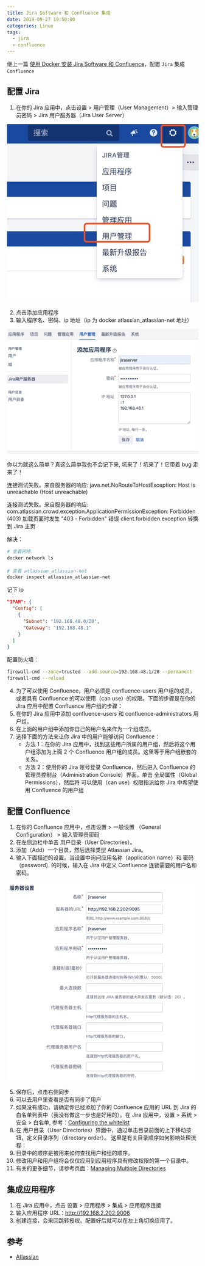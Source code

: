 ```yaml
---
title: Jira Software 和 Confluence 集成
date: 2019-09-27 19:50:00
categories: Linux
tags:
  - jira
  - confluence
---
```


继上一篇 [使用 Docker 安装 Jira Software 和 Confluence](/back-end/linux/docker-jira-confluence/)，配置 `Jira` 集成 `Confluence`

<!--more-->

## 配置 Jira

1. 在你的 Jira 应用中，点击设置 > 用户管理（User Management）> 输入管理员密码 > Jira 用户服务器（Jira User Server）

![1][1]

2. 点击添加应用程序
3. 输入程序名、密码、ip 地址（ip 为 docker atlassian_atlassian-net 地址）

![2][2]

你以为就这么简单？真这么简单我也不会记下来, 坑来了！坑来了！它带着 bug 走来了！

连接测试失败。来自服务器的响应:
java.net.NoRouteToHostException: Host is unreachable (Host unreachable)

连接测试失败。来自服务器的响应:
com.atlassian.crowd.exception.ApplicationPermissionException: Forbidden (403) 加载页面时发生 "403 - Forbidden" 错误 client.forbidden.exception 转换到 Jira 主页

解决：

```bash
# 查看网络
docker network ls

# 查看 atlassian_atlassian-net
docker inspect atlassian_atlassian-net
```

记下 ip

```json
"IPAM": {
  "Config": [
    {
      "Subnet": "192.168.48.0/20",
      "Gateway": "192.168.48.1"
    }
  ]
}
```

配置防火墙：

```bash
firewall-cmd --zone=trusted --add-source=192.168.48.1/20 --permanent
firewall-cmd --reload
```

4. 为了可以使用 Confluence，用户必须是 confluence-users 用户组的成员，或者具有 Confluence 的可以使用（can use）的权限。下面的步骤是在你的 Jira 应用中配置 Confluence 用户组的步骤：
1. 在你的 Jira 应用中添加 confluence-users 和 confluence-administrators 用户组。
1. 在上面的用户组中添加你自己的用户名来作为一个组成员。
1. 选择下面的方法来让你 Jira 中的用户能够访问 Confluence：
   - 方法 1：在你的 Jira 应用中，找到这些用户所属的用户组，然后将这个用户组添加为上面 2 个 Confluence 用户组的成员。这里等于用户组嵌套的关系。
   - 方法 2：使用你的 Jira 账号登录 Confluence，然后进入 Confluence 的 管理员控制台（Administration Console）界面。单击 全局属性（Global Permissions），然后将 可以使用（can use）权限指派给你 Jira 中希望使用 Confluence 的用户组

## 配置 Confluence

1. 在你的 Confluence 应用中，点击设置 > 一般设置 （General Configuration） > 输入管理员密码
2. 在左侧边栏中单击 用户目录（User Directories）。
3. 添加（Add）一个目录，然后选择类型 Atlassian Jira。
4. 输入下面描述的设置。当设置中询问应用名称（application name）和 密码（password）的时候，输入在 Jira 中定义 Confluence 连锁需要的用户名和密码。

![3][3]

5. 保存后，点击右侧同步
6. 可以去用户里查看是否有同步了用户
7. 如果没有成功，请确定你已经添加了你的 Confluence 应用的 URL 到 Jira 的白名单列表中（我没有做这一步也是好用的）。在 Jira 应用中，设置 > 系统 > 安全 > 白名单, 参考：[Configuring the whitelist](https://www.cwiki.us/display/CONF6EN/Configuring+the+Whitelist)
8. 在 用户目录（User Directories）界面中，通过单击目录前面的上下移动按钮，定义目录序列（directory order）。
   这里是有关目录顺序如何影响处理流程：
9. 目录中的顺序是被用来如何查找用户和组的顺序。
10. 修改用户和用户组将会仅仅应用到应用程序具有修改权限的第一个目录中。
11. 有关的更多细节，请参考页面：[Managing Multiple Directories](https://www.cwiki.us/display/CONFLUENCEWIKI/Managing+Multiple+Directories)

## 集成应用程序

1. 在 Jira 应用中，点击 设置 > 应用程序 > 集成 > 应用程序连接
2. 输入应用程序 URL：http://192.168.2.202:9006
3. 创建连接，会来回跳转授权。配置好后就可以在左上角切换应用了。

[1]: /images/linux/jira-integration-confluence/1.jpg
[2]: /images/linux/jira-integration-confluence/2.jpg
[3]: /images/linux/jira-integration-confluence/3.jpg

## 参考

- [Atlassian](https://www.atlassian.com/)
